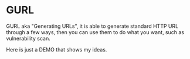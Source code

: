 # GURL
GURL aka "Generating URLs", it is able to generate standard HTTP URL through a few ways, then you can use them to do what you want, such as vulnerability scan.

Here is just a DEMO that shows my ideas.
